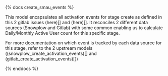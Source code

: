 {% docs create_smau_events %}

This model encapsulates all activation events for stage create as defined in this 2 gitlab issues (here)[] and (here)[]. It reconciles 2 different data sources (Snowplow and Gitlab) with some common enabling us to calculate Daily/Monthly Active User count for this specific stage.

For more documentation on which event is tracked by each data source for this stage, refer to the 2 upstream models ((snowplow_create_activation_events)[] and (gitlab_create_activation_events)[])
 
{% enddocs %}
